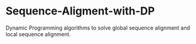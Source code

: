 # Sequence-Aligment-with-DP
Dynamic Programming algorithms to solve global sequence alignment and local sequence alignment.
